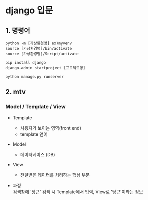 # django 입문

## 1. 명령어  
``` 
python -m [가상환경명] ex)myvenv  
source [가상환경명]/bin/activate  
source [가상환경명]/Script/activate    

pip install django  
django-admin startproject [프로젝트명]  
  
python manage.py runserver
```
## 2. mtv  
### Model / Template / View
+ Template
  + 사용자가 보이는 영역(front end)
  + template 언어  
  
+ Model
  + 데이터베이스 (DB)  
  
+ View
  + 전달받은 데이터를 처리하는 핵심 부분
 
+ 과정  
 검색창에 '당근' 검색 시 Template에서 입력, View로 '당근'이라는 정보  
